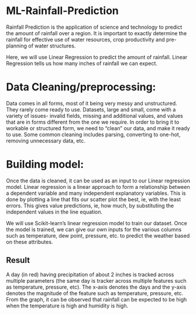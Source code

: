 # ML-Rainfall-Prediction

Rainfall Prediction is the application of science and technology to predict the amount of rainfall over a region. It is important to exactly determine the rainfall for effective use of water resources, crop productivity and pre-planning of water structures.

Here, we will use Linear Regression to predict the amount of rainfall. Linear Regression tells us how many inches of rainfall we can expect.

# Data Cleaning/preprocessing:
Data comes in all forms, most of it being very messy and unstructured. They rarely come ready to use. Datasets, large and small, come with a variety of issues- invalid fields, missing and additional values, and values that are in forms different from the one we require. In order to bring it to workable or structured form, we need to “clean” our data, and make it ready to use. Some common cleaning includes parsing, converting to one-hot, removing unnecessary data, etc.

# Building model:
Once the data is cleaned, it can be used as an input to our Linear regression model. Linear regression is a linear approach to form a relationship between a dependent variable and many independent explanatory variables. This is done by plotting a line that fits our scatter plot the best, ie, with the least errors. This gives value predictions, ie, how much,  by substituting the independent values in the line equation.

We will use Scikit-learn’s linear regression model to train our dataset. Once the model is trained, we can give our own inputs for the various columns such as temperature, dew point, pressure, etc. to predict the weather based on these attributes.

## Result
A day (in red) having precipitation of about 2 inches is tracked across multiple parameters (the same day is tracker across multiple features such as temperature, pressure, etc). The x-axis denotes the days and the y-axis denotes the magnitude of the feature such as temperature, pressure, etc. From the graph, it can be observed that rainfall can be expected to be high when the temperature is high and humidity is high.

